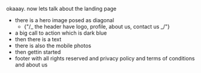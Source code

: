 okaaay. now lets talk about the landing page

- there is a hero image posed as diagonal
  - {"/_ the header have logo, profile, about us, contact us _/"}
- a big call to action which is dark blue
- then there is a text
- there is also the mobile photos
- then gettin started
- footer with all rights reserved and privacy policy and terms of conditions and about us
